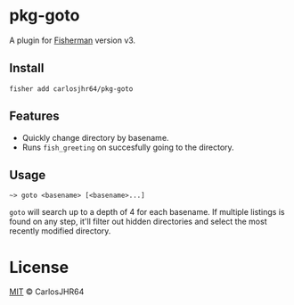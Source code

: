 # pkg-goto

A plugin for [Fisherman](https://github.com/jorgebucaran/fisher) version v3.

## Install

    fisher add carlosjhr64/pkg-goto

## Features

* Quickly change directory by basename.
* Runs `fish_greeting` on succesfully going to the directory.

## Usage

    ~> goto <basename> [<basename>...]

`goto` will search up to a depth of 4 for each basename.
If multiple listings is found on any step,
it'll filter out hidden directories and select the most recently modified directory.

# License

[MIT](http://opensource.org/licenses/MIT) © CarlosJHR64
